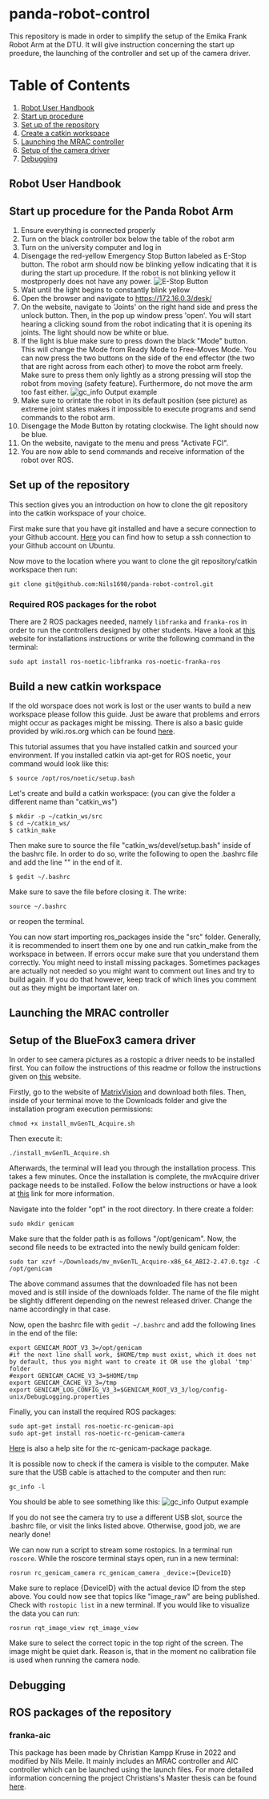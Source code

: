 # panda-robot-control
This repository is made in order to simplify the setup of the Emika Frank Robot Arm at the DTU. It will give instruction concerning the start up proedure, the launching of the controller and set up of the camera driver.
# Table of Contents
1. [Robot User Handbook](#handbook)
2. [Start up procedure](#startUp)
3. [Set up of the repository](#repository)
4. [Create a catkin workspace](#catkinWorkspace)
5. [Launching the MRAC controller](#mracLaunch)
6. [Setup of the camera driver](#cameraDriver)
7. [Debugging](#debugging)


## Robot User Handbook
## Start up procedure for the Panda Robot Arm
1. Ensure everything is connected properly
2. Turn on the black controller box below the table of the robot arm
3. Turn on the university computer and log in
4. Disengage the red-yellow Emergency Stop Button labeled as E-Stop button. The robot arm should now be blinking yellow indicating that it is during the start up procedure. If the robot is not blinking yellow it mostproperly does not have any power.
![E-Stop Button](images/E-Stop_Button.jpeg)
5. Wait until the light begins to constantly blink yellow
6. Open the browser and navigate to https://172.16.0.3/desk/
7. On the website, navigate to 'Joints' on the right hand side and press the unlock button. Then, in the pop up window press 'open'. You will start hearing a clicking sound from the robot indicating that it is opening its joints. The light should now be white or blue.
8. If the light is blue make sure to press down the black "Mode" button. This will change the Mode from Ready Mode to Free-Moves Mode. You can now press the two buttons on the side of the end effector (the two that are right across from each other) to move the robot arm freely. Make sure to press them only lightly as a strong pressing will stop the robot from moving (safety feature). Furthermore, do not move the arm too fast either.
![gc_info Output example](images/gc_infoOutput.png)
9. Make sure to orintate the robot in its default position (see picture) as extreme joint states makes it impossible to execute programs and send commands to the robot arm.
10. Disengage the Mode Button by rotating clockwise. The light should now be blue.
11. On the website, navigate to the menu and press "Activate FCI".
12. You are now able to send commands and receive information of the robot over ROS.
## Set up of the repository
This section gives you an introduction on how to clone the git repository into the catkin workspace of your choice.

First make sure that you have git installed and have a secure connection to your Github account. [Here](https://www.theserverside.com/blog/Coffee-Talk-Java-News-Stories-and-Opinions/GitHub-SSH-Key-Setup-Config-Ubuntu-Linux) you can find how to setup a ssh connection to your Github account on Ubuntu.

Now move to the location where you want to clone the git repository/catkin workspace then run:
```
git clone git@github.com:Nils1698/panda-robot-control.git
```

### Required ROS packages for the robot
There are 2 ROS packages needed, namely `libfranka` and `franka-ros` in order to run the controllers designed by other students. Have a look at [this](https://frankaemika.github.io/docs/installation_linux.html) website for installations instructions or write the following command in the terminal:
```
sudo apt install ros-noetic-libfranka ros-noetic-franka-ros
```
## Build a new catkin workspace
If the old worspace does not work is lost or the user wants to build a new workspace please follow this guide. Just be aware that problems and errors might occur as packages might be missing.
There is also a basic guide provided by wiki.ros.org which can be found [here](https://wiki.ros.org/catkin/Tutorials/create_a_workspace).

This tutorial assumes that you have installed catkin and sourced your environment. If you installed catkin via apt-get for ROS noetic, your command would look like this:
```
$ source /opt/ros/noetic/setup.bash
```
Let's create and build a catkin workspace: (you can give the folder a different name than "catkin_ws")
```
$ mkdir -p ~/catkin_ws/src
$ cd ~/catkin_ws/
$ catkin_make
```
Then make sure to source the file "catkin_ws/devel/setup.bash" inside of the bashrc file. In order to do so, write the following to open the .bashrc file and add the line "" in the end of it.
```
$ gedit ~/.bashrc
```
Make sure to save the file before closing it. The write: 
```
source ~/.bashrc
```
or reopen the terminal.

You can now start importing ros_packages inside the "src" folder. Generally, it is recommended to insert them one by one and run catkin_make from the workspace in between. If errors occur make sure that you understand them correctly. You might need to install missing packages. Sometimes packages are actually not needed so you might want to comment out lines and try to build again. If you do that however, keep track of which lines you comment out as they might be important later on.
## Launching the MRAC controller
## Setup of the BlueFox3 camera driver
In order to see camera pictures as a rostopic a driver needs to be installed first. You can follow the instructions of this readme or follow the instructions given on [this](https://www.matrix-vision.com/manuals/mvBlueFOX3/UseCases_section_working_with_ROS.html) website. 

Firstly, go to the website of [MatrixVision](https://www.matrix-vision.com/en/downloads/drivers-software/mvbluefox3-usb-3-0/linux-2-6-4-x-x) and download both files. Then, inside of your terminal move to the Downloads folder and give the installation program execution permissions:
```
chmod +x install_mvGenTL_Acquire.sh
```
Then execute it:
```
./install_mvGenTL_Acquire.sh
```
Afterwards, the terminal will lead you through the installation process. This takes a few minutes.
Once the installation is complete, the mvAcquire driver package needs to be installed. Follow the below instructions or have a look at [this](https://www.matrix-vision.com/manuals/SDK_CPP/InstallationFromPrivateSetupRoutines.html#InstallationFromPrivateSetupRouinesLinux) link for more information. 

Navigate into the folder "opt" in the root directory. In there create a folder:
```
sudo mkdir genicam
```
Make sure that the folder path is as follows "/opt/genicam". Now, the second file needs to be extracted into the newly build genicam folder:
```
sudo tar xzvf ~/Downloads/mv_mvGenTL_Acquire-x86_64_ABI2-2.47.0.tgz -C /opt/genicam
```
The above command assumes that the downloaded file has not been moved and is still inside of the downloads folder. The name of the file might be slightly different depending on the newest released driver. Change the name accordingly in that case.

Now, open the bashrc file with `gedit ~/.bashrc` and add the following lines in the end of the file:
```
export GENICAM_ROOT_V3_3=/opt/genicam
#if the next line shall work, $HOME/tmp must exist, which it does not by default, thus you might want to create it OR use the global 'tmp' folder
#export GENICAM_CACHE_V3_3=$HOME/tmp
export GENICAM_CACHE_V3_3=/tmp
export GENICAM_LOG_CONFIG_V3_3=$GENICAM_ROOT_V3_3/log/config-unix/DebugLogging.properties
```
Finally, you can install the required ROS packages:
```
sudo apt-get install ros-noetic-rc-genicam-api
sudo apt-get install ros-noetic-rc-genicam-camera
```
[Here](http://wiki.ros.org/rc_genicam_api) is also a help site for the rc-genicam-package package.

It is possible now to check if the camera is visible to the computer. Make sure that the USB cable is attached to the computer and then run:
```
gc_info -l
```
You should be able to see something like this:
![gc_info Output example](images/gc_infoOutput.png)

If you do not see the camera try to use a different USB slot, source the .bashrc file, or visit the links listed above. Otherwise, good job, we are nearly done!

We can now run a script to stream some rostopics. In a terminal run `roscore`. While the roscore terminal stays open, run in a new terminal:
```
rosrun rc_genicam_camera rc_genicam_camera _device:={DeviceID}
```
Make sure to replace {DeviceID} with the actual device ID from the step above. 
You could now see that topics like "image_raw" are being published. Check with `rostopic list` in a new terminal. If you would like to visualize the data you can run:
```
rosrun rqt_image_view rqt_image_view
```
Make sure to select the correct topic in the top right of the screen. The image might be quiet dark. Reason is, that in the moment no calibration file is used when running the camera node.
## Debugging
## ROS packages of the repository
### franka-aic
This package has been made by Christian Kampp Kruse in 2022 and modified by Nils Meile. It mainly includes an MRAC controller and AIC controller which can be launched using the launch files. For more detailed information concerning the project Christians's Master thesis can be found [here](https://findit.dtu.dk/en/catalog/62fed4c8f4263013257cec89).